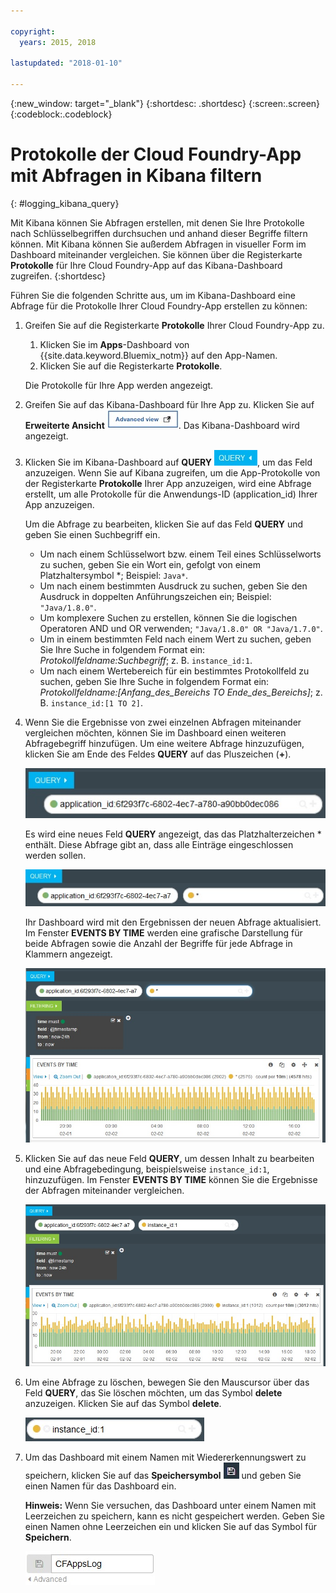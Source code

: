 ```yaml
---

copyright:
  years: 2015, 2018

lastupdated: "2018-01-10"

---
```

{:new_window: target="_blank"}
{:shortdesc: .shortdesc}
{:screen:.screen}
{:codeblock:.codeblock}


# Protokolle der Cloud Foundry-App mit Abfragen in Kibana filtern
{: #logging_kibana_query}

Mit Kibana können Sie Abfragen erstellen, mit denen Sie Ihre Protokolle nach Schlüsselbegriffen durchsuchen und anhand dieser Begriffe filtern können. Mit Kibana können Sie außerdem Abfragen in visueller Form im Dashboard miteinander vergleichen. Sie können über die Registerkarte **Protokolle** für Ihre Cloud Foundry-App auf das Kibana-Dashboard zugreifen. 
{:shortdesc}

Führen Sie die folgenden Schritte aus, um im Kibana-Dashboard eine Abfrage für die Protokolle Ihrer Cloud Foundry-App erstellen zu können:

1. Greifen Sie auf die Registerkarte **Protokolle** Ihrer Cloud Foundry-App zu. 

    1. Klicken Sie im **Apps**-Dashboard von {{site.data.keyword.Bluemix_notm}} auf den App-Namen.
    2. Klicken Sie auf die Registerkarte **Protokolle**. 
    
    Die Protokolle für Ihre App werden angezeigt.

2. Greifen Sie auf das Kibana-Dashboard für Ihre App zu. Klicken Sie auf **Erweiterte Ansicht** ![Link für erweiterte Ansicht](images/logging_advanced_view.jpg "Link für erweiterte Ansicht"). Das Kibana-Dashboard wird angezeigt.

3. Klicken Sie im Kibana-Dashboard auf **QUERY** ![Abfragesymbol](images/logging_query.jpg "Abfragesymbol"), um das Feld anzuzeigen. Wenn Sie auf Kibana zugreifen, um die App-Protokolle von der Registerkarte **Protokolle** Ihrer App anzuzeigen, wird eine Abfrage erstellt, um alle Protokolle für die Anwendungs-ID (application_id) Ihrer App anzuzeigen.
	
    Um die Abfrage zu bearbeiten, klicken Sie auf das Feld **QUERY** und geben Sie einen Suchbegriff ein.

    * Um nach einem Schlüsselwort bzw. einem Teil eines Schlüsselworts zu suchen, geben Sie ein Wort ein, gefolgt von einem Platzhaltersymbol \*; Beispiel: `Java*`. 
	* Um nach einem bestimmten Ausdruck zu suchen, geben Sie den Ausdruck in doppelten Anführungszeichen ein; Beispiel: `"Java/1.8.0"`.
	* Um komplexere Suchen zu erstellen, können Sie die logischen Operatoren AND und OR verwenden; `"Java/1.8.0" OR "Java/1.7.0"`.
	* Um in einem bestimmten Feld nach einem Wert zu suchen, geben Sie Ihre Suche in folgendem Format ein: *Protokollfeldname:Suchbegriff*; z. B. `instance_id:1`.
	* Um nach einem Wertebereich für ein bestimmtes Protokollfeld zu suchen, geben Sie Ihre Suche in folgendem Format ein: *Protokollfeldname:[Anfang_des_Bereichs TO Ende_des_Bereichs]*; z. B. `instance_id:[1 TO 2]`.

4. Wenn Sie die Ergebnisse von zwei einzelnen Abfragen miteinander vergleichen möchten, können Sie im Dashboard einen weiteren Abfragebegriff hinzufügen. Um eine weitere Abfrage hinzuzufügen, klicken Sie am Ende des Feldes **QUERY** auf das Pluszeichen (**+**).

    ![Feld 'QUERY'](images/logging_query_field.jpg "Feld 'QUERY'")
	
    Es wird eine neues Feld **QUERY** angezeigt, das das Platzhalterzeichen \* enthält. Diese Abfrage gibt an, dass alle Einträge eingeschlossen werden sollen.
	
    ![Zusätzliches Feld 'QUERY'](images/logging_additional_query_field.jpg "Zusätzliches Feld 'QUERY'")
	
    Ihr Dashboard wird mit den Ergebnissen der neuen Abfrage aktualisiert. Im Fenster **EVENTS BY TIME** werden eine grafische Darstellung für beide Abfragen sowie die Anzahl der Begriffe für jede Abfrage in Klammern angezeigt. 
	
    ![Dashboard mit Diagramm für beide Abfragen](images/logging_dashboard_queries.jpg "Dashboard mit Diagramm für beide Abfragen")
	
5. Klicken Sie auf das neue Feld **QUERY**, um dessen Inhalt zu bearbeiten und eine Abfragebedingung, beispielsweise `instance_id:1`, hinzuzufügen. Im Fenster **EVENTS BY TIME** können Sie die Ergebnisse der Abfragen miteinander vergleichen.

    ![Dashboard mit Diagramm für beide Abfragen](images/logging_dashboard_queries2.jpg "Dashboard mit Diagramm für beide Abfragen")

6. Um eine Abfrage zu löschen, bewegen Sie den Mauscursor über das Feld **QUERY**, das Sie löschen möchten, um das Symbol **delete** anzuzeigen. Klicken Sie auf das Symbol **delete**.

    ![Feld 'QUERY' mit dem Symbol 'delete'](images/logging_delete_query.jpg "Feld 'QUERY' mit dem Symbol 'delete'")

7. Um das Dashboard mit einem Namen mit Wiedererkennungswert zu speichern, klicken Sie auf das **Speichersymbol** ![Speichersymbol](images/logging_save.jpg "Speichersymbo") und geben Sie einen Namen für das Dashboard ein. 

    **Hinweis:** Wenn Sie versuchen, das Dashboard unter einem Namen mit Leerzeichen zu speichern, kann es nicht gespeichert werden. Geben Sie einen Namen ohne Leerzeichen ein und klicken Sie auf das Symbol für **Speichern**.

    ![Dashboard-Namen speichern](images/logging_save_dashboard.jpg "Dashboard-Namen speichern")


